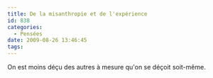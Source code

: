 ```yaml
---
title: De la misanthropie et de l'expérience
id: 838
categories:
  - Pensées
date: 2009-08-26 13:46:45
tags:
---
```


On est moins déçu des autres à mesure qu'on se déçoit soit-même.